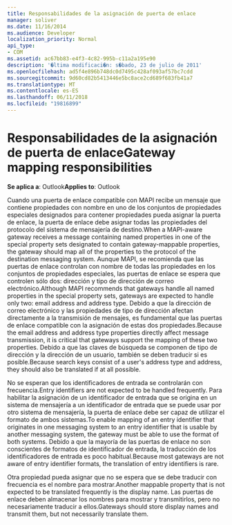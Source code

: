 ```yaml
---
title: Responsabilidades de la asignación de puerta de enlace
manager: soliver
ms.date: 11/16/2014
ms.audience: Developer
localization_priority: Normal
api_type:
- COM
ms.assetid: ac67bb83-e4f3-4c82-995b-c11a2a195e90
description: '�ltima modificaci�n: s�bado, 23 de julio de 2011'
ms.openlocfilehash: ad5f4e896b748dc0d7495c428af093af57bc7cdd
ms.sourcegitcommit: 9d60cd82b5413446e5bc8ace2cd689f683fb41a7
ms.translationtype: MT
ms.contentlocale: es-ES
ms.lasthandoff: 06/11/2018
ms.locfileid: "19816899"
---
```

# <a name="gateway-mapping-responsibilities"></a><span data-ttu-id="b2ec8-103">Responsabilidades de la asignación de puerta de enlace</span><span class="sxs-lookup"><span data-stu-id="b2ec8-103">Gateway mapping responsibilities</span></span>

<span data-ttu-id="b2ec8-104">**Se aplica a**: Outlook</span><span class="sxs-lookup"><span data-stu-id="b2ec8-104">**Applies to**: Outlook</span></span> 
  
<span data-ttu-id="b2ec8-105">Cuando una puerta de enlace compatible con MAPI recibe un mensaje que contiene propiedades con nombre en uno de los conjuntos de propiedades especiales designados para contener propiedades pueda asignar la puerta de enlace, la puerta de enlace debe asignar todas las propiedades del protocolo del sistema de mensajería de destino.</span><span class="sxs-lookup"><span data-stu-id="b2ec8-105">When a MAPI-aware gateway receives a message containing named properties in one of the special property sets designated to contain gateway-mappable properties, the gateway should map all of the properties to the protocol of the destination messaging system.</span></span> <span data-ttu-id="b2ec8-106">Aunque MAPI, se recomienda que las puertas de enlace controlan con nombre de todas las propiedades en los conjuntos de propiedades especiales, las puertas de enlace se espera que controlen sólo dos: dirección y tipo de dirección de correo electrónico.</span><span class="sxs-lookup"><span data-stu-id="b2ec8-106">Although MAPI recommends that gateways handle all named properties in the special property sets, gateways are expected to handle only two: email address and address type.</span></span> <span data-ttu-id="b2ec8-107">Debido a que la dirección de correo electrónico y las propiedades de tipo de dirección afectan directamente a la transmisión de mensajes, es fundamental que las puertas de enlace compatible con la asignación de estas dos propiedades.</span><span class="sxs-lookup"><span data-stu-id="b2ec8-107">Because the email address and address type properties directly affect message transmission, it is critical that gateways support the mapping of these two properties.</span></span> <span data-ttu-id="b2ec8-108">Debido a que las claves de búsqueda se componen de tipo de dirección y la dirección de un usuario, también se deben traducir si es posible.</span><span class="sxs-lookup"><span data-stu-id="b2ec8-108">Because search keys consist of a user's address type and address, they should also be translated if at all possible.</span></span>
  
<span data-ttu-id="b2ec8-109">No se esperan que los identificadores de entrada se controlarán con frecuencia.</span><span class="sxs-lookup"><span data-stu-id="b2ec8-109">Entry identifiers are not expected to be handled frequently.</span></span> <span data-ttu-id="b2ec8-110">Para habilitar la asignación de un identificador de entrada que se origina en un sistema de mensajería a un identificador de entrada que se puede usar por otro sistema de mensajería, la puerta de enlace debe ser capaz de utilizar el formato de ambos sistemas.</span><span class="sxs-lookup"><span data-stu-id="b2ec8-110">To enable mapping of an entry identifier that originates in one messaging system to an entry identifier that is usable by another messaging system, the gateway must be able to use the format of both systems.</span></span> <span data-ttu-id="b2ec8-111">Debido a que la mayoría de las puertas de enlace no son conscientes de formatos de identificador de entrada, la traducción de los identificadores de entrada es poco habitual.</span><span class="sxs-lookup"><span data-stu-id="b2ec8-111">Because most gateways are not aware of entry identifier formats, the translation of entry identifiers is rare.</span></span>
  
<span data-ttu-id="b2ec8-112">Otra propiedad pueda asignar que no se espera que se debe traducir con frecuencia es el nombre para mostrar.</span><span class="sxs-lookup"><span data-stu-id="b2ec8-112">Another mappable property that is not expected to be translated frequently is the display name.</span></span> <span data-ttu-id="b2ec8-113">Las puertas de enlace deben almacenar los nombres para mostrar y transmitirlos, pero no necesariamente traducir a ellos.</span><span class="sxs-lookup"><span data-stu-id="b2ec8-113">Gateways should store display names and transmit them, but not necessarily translate them.</span></span> 
  

